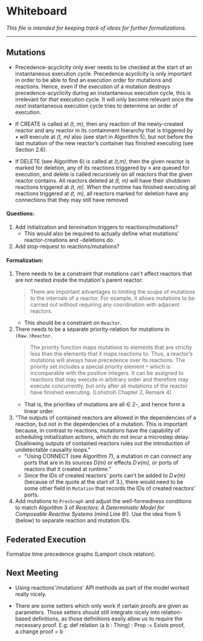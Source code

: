 # Whiteboard

*This file is intended for keeping track of ideas for further formalizations.*

---

## Mutations

* Precedence-acyclicity only ever needs to be checked at the start of an instantaneous execution cycle. Precedence acyclicity is only important in order to be able to find an execution order for mutations and reactions. Hence, even if the execution of a mutation destroys precedence-acyclicity during an instantaneous execution cycle, this is irrelevant for *that* execution cycle. It will only become relevant once the *next* instantaneous execution cycle tries to determine an order of execution. 

* If CREATE is called at *(t, m)*, then any reaction of the newly-created reactor and any reactor in its containment hierarchy that is triggered by • will execute at *(t, m)* also (see start in Algorithm 5), but not before the last mutation of the new reactor’s container has finished executing (see Section 2.6).

* If DELETE (see Algorithm 6) is called at *(t,m)*, then the given reactor is marked for deletion, any of its reactions triggered by ⋄ are queued for execution, and delete is called recursively on all reactors that the given reactor contains. All reactors deleted at *(t, m)* will have their shutdown reactions triggered at *(t, m)*. When the runtime has finished executing all reactions triggered at *(t, m)*, all reactors marked for deletion have any connections that they may still have removed

#### Questions:

1. Add initialization and termination triggers to reactions/mutations?
    * This would also be required to actually define what mutations' reactor-creations and -deletions do.
2. Add stop-request to reactions/mutations?

#### Formalization:

1. There needs to be a constraint that mutations can't affect reactors that are not nested inside the mutation's parent reactor:
    > There are important advantages to limiting the scope of mutations to the internals of a reactor. For example, it allows mutations to be carried out without requiring any coordination with adjacent reactors.
    * This should be a constraint on `Reactor`.
2. There needs to be a separate priority-relation for mutations in `(Raw.)Reactor`.
    > The priority function maps mutations to elements that are strictly less than the elements that it maps reactions to. Thus, a reactor’s mutations will always have precedence over its reactions. The priority set includes a special priority element `*` which is incomparable with the positive integers. It can be assigned to reactions that may execute in arbitrary order and therefore may execute concurrently, but only after all mutations of the reactor have finished executing. (Lohstroh Chapter 2, Remark 4)
    * That is, the priorities of mutations are all ∈ ℤ-, and hence form a linear order.
3. "The outputs of contained reactors are allowed in the dependencies of a reaction, but not in the dependencies of a mutation. This is important because, in contrast to reactions, mutations have the capability of scheduling initialization actions, which do not incur a microstep delay. Disallowing outputs of contained reactors rules out the introduction of undetectable causality loops."
    * "Using CONNECT (see Algorithm 7), a mutation *m* can connect any ports that are in its sources *D(m)* or effects *D∨(m)*, or ports of reactors that it created at runtime."
    * Since the IDs of created reactors' ports can't be added to *D∨(m)* (because of the quote at the start of 3.), there would need to be some other field in `Mutation` that records the IDs of created reactors' ports.
4. Add mutations to `PrecGraph` and adjust the well-formedness conditions to match Algorithm 3 of *Reactors: A Deterministic Model for Composable Reactive Systems* (mind Line 8!). Use the idea from 5 (below) to separate reaction and mutation IDs.

## Federated Execution

Formalize time precedence graphs (Lamport clock relation). 

## Next Meeting

* Using reactions'/mutations' API methods as part of the model worked really nicely.

* There are some setters which only work if certain proofs are given as parameters. 
  Those setters should still integrate nicely into relation-based definitions,
  as those definitions easily allow us to require the necessary proof.
  E.g:
  def relation (a b : Thing) : Prop := Exists proof, a.change proof = b
    

  
